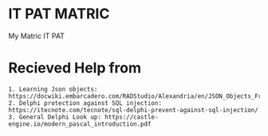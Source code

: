 # IT PAT MATRIC
 My Matric IT PAT

# Recieved Help from
    1. Learning Json objects: https://docwiki.embarcadero.com/RADStudio/Alexandria/en/JSON_Objects_Framework
    2. Delphi protection against SQL injection: https://itecnote.com/tecnote/sql-delphi-prevent-against-sql-injection/ 
    3. General Delphi Look up: https://castle-engine.io/modern_pascal_introduction.pdf

